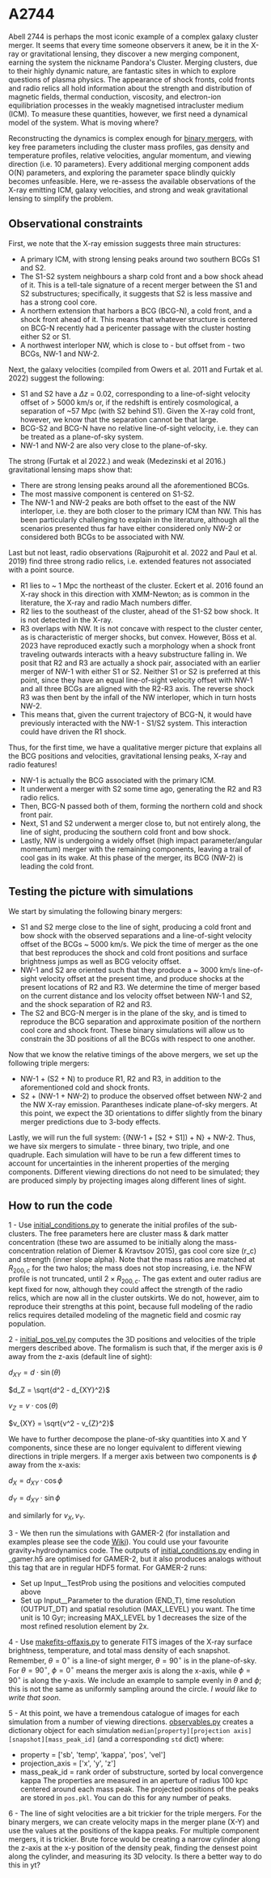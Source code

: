 # A2744
Abell 2744 is perhaps the most iconic example of a complex galaxy cluster merger. It seems that every time someone observers it anew, be it in the X-ray or gravitational lensing, they discover a new merging component, earning the system the nickname Pandora's Cluster. Merging clusters, due to their highly dynamic nature, are fantastic sites in which to explore questions of plasma physics. The appearance of shock fronts, cold fronts and radio relics all hold information about the strength and distribution of magnetic fields, thermal conduction, viscosity, and electron-ion equilibriation processes in the weakly magnetised intracluster medium (ICM). To measure these quantities, however, we first need a dynamical model of the system. What is moving where? 

Reconstructing the dynamics is complex enough for [binary mergers](https://ui.adsabs.harvard.edu/abs/2022MNRAS.509.1201C/abstract), with key free parameters including the cluster mass profiles, gas density and temperature profiles, relative velocities, angular momentum, and viewing direction (i.e. 10 parameters). Every additional merging component adds O(N) parameters, and exploring the parameter space blindly quickly becomes unfeasible. Here, we re-assess the available observations of the X-ray emitting ICM, galaxy velocities, and strong and weak gravitational lensing to simplify the problem.

## Observational constraints
First, we note that the X-ray emission suggests three main structures:
- A primary ICM, with strong lensing peaks around two southern BCGs S1 and S2.
- The S1-S2 system neighbours a sharp cold front and a bow shock ahead of it. This is a tell-tale signature of a recent merger between the S1 and S2 substructures; specifically, it suggests that S2 is less massive and has a strong cool core. 
- A northern extension that harbors a BCG (BCG-N), a cold front, and a shock front ahead of it. This means that whatever structure is centered on BCG-N recently had a pericenter passage with the cluster hosting either S2 or S1.
- A northwest interloper NW, which is close to - but offset from - two BCGs, NW-1 and NW-2.

Next, the galaxy velocities (compiled from Owers et al. 2011 and Furtak et al. 2022) suggest the following:
- S1 and S2 have a $\Delta z$ = 0.02, corresponding to a line-of-sight velocity offset of > 5000 km/s or, if the redshift is entirely cosmological, a separation of ~57 Mpc (with S2 behind S1). Given the X-ray cold front, however, we know that the separation cannot be that large. 
- BCG-S2 and BCG-N have no relative line-of-sight velocity, i.e. they can be treated as a plane-of-sky system. 
- NW-1 and NW-2 are also very close to the plane-of-sky.

The strong (Furtak et al 2022.) and weak (Medezinski et al 2016.) gravitational lensing maps show that:
- There are strong lensing peaks around all the aforementioned BCGs.
- The most massive component is centered on S1-S2.
- The NW-1 and NW-2 peaks are both offset to the east of the NW interloper, i.e. they are both closer to the primary ICM than NW. This has been particularly challenging to explain in the literature, although all the scenarios presented thus far have either considered only NW-2 or considered both BCGs to be associated with NW.

Last but not least, radio observations (Rajpurohit et al. 2022 and Paul et al. 2019) find three strong radio relics, i.e. extended features not associated with a point source. 
- R1 lies to ~ 1 Mpc the northeast of the cluster. Eckert et al. 2016 found an X-ray shock in this direction with XMM-Newton; as is common in the literature, the X-ray and radio Mach numbers differ. 
- R2 lies to the southeast of the cluster, ahead of the S1-S2 bow shock. It is not detected in the X-ray.
- R3 overlaps with NW. It is not concave with respect to the cluster center, as is characteristic of merger shocks, but convex. However, Böss et al. 2023 have reproduced exactly such a morphology when a shock front traveling outwards interacts with a heavy substructure falling in.
We posit that R2 and R3 are actually a shock pair, associated with an earlier merger of NW-1 with either S1 or S2. Neither S1 or S2 is preferred at this point, since they have an equal line-of-sight velocity offset with NW-1 and all three BCGs are aligned with the R2-R3 axis. The reverse shock R3 was then bent by the infall of the NW interloper, which in turn hosts NW-2.
- This means that, given the current trajectory of BCG-N, it would have previously interacted with the NW-1 - S1/S2 system. This interaction could have driven the R1 shock.

Thus, for the first time, we have a qualitative merger picture that explains all the BCG positions and velocities, gravitational lensing peaks, X-ray and radio features! 
- NW-1 is actually the BCG associated with the primary ICM.
- It underwent a merger with S2 some time ago, generating the R2 and R3 radio relics.
- Then, BCG-N passed both of them, forming the northern cold and shock front pair.
- Next, S1 and S2 underwent a merger close to, but not entirely along, the line of sight, producing the southern cold front and bow shock.
- Lastly, NW is undergoing a widely offset (high impact parameter/angular momentum) merger with the remaining components, leaving a trail of cool gas in its wake. At this phase of the merger, its BCG (NW-2) is leading the cold front. 

## Testing the picture with simulations
We start by simulating the following binary mergers:
- S1 and S2 merge close to the line of sight, producing a cold front and bow shock with the observed separations and a line-of-sight velocity offset of the BCGs ~ 5000 km/s. We pick the time of merger as the one that best reproduces the shock and cold front positions and surface brightness jumps as well as BCG velocity offset.
- NW-1 and S2 are oriented such that they produce a ~ 3000 km/s line-of-sight velocity offset at the present time, and produce shocks at the present locations of R2 and R3. We determine the time of merger based on the current distance and los velocity offset between NW-1 and S2, and the shock separation of R2 and R3. 
- The S2 and BCG-N merger is in the plane of the sky, and is timed to reproduce the BCG separation and approximate position of the northern cool core and shock front.
These binary simulations will allow us to constrain the 3D positions of all the BCGs with respect to one another.

Now that we know the relative timings of the above mergers, we set up the following triple mergers:
- NW-1 + (S2 + N) to produce R1, R2 and R3, in addition to the aforementioned cold and shock fronts.
- S2 + (NW-1 + NW-2) to produce the observed offset between NW-2 and the NW X-ray emission. 
Parantheses indicate plane-of-sky mergers. At this point, we expect the 3D orientations to differ slightly from the binary merger predictions due to 3-body effects.

Lastly, we will run the full system: {(NW-1 + [S2 + S1]) + N} + NW-2. 
Thus, we have six mergers to simulate - three binary, two triple, and one quadruple. Each simulation will have to be run a few different times to account for uncertainties in the inherent properties of the merging components. Different viewing directions do not need to be simulated; they are produced simply by projecting images along different lines of sight. 

## How to run the code
1 - Use [initial_conditions.py](initial_conditions.py) to generate the initial profiles of the sub-clusters. The free parameters here are cluster mass & dark matter concentration (these two are assumed to be initially along the mass-concentration relation of Diemer & Kravtsov 2015), gas cool core size (r_c) and strength (inner slope alpha). Note that the mass ratios are matched at $R_{200,c}$ for the two halos; the mass does not stop increasing, i.e. the NFW profile is not truncated, until $2\times R_{200,c}$. The gas extent and outer radius are kept fixed for now, although they could affect the strength of the radio relics, which are now all in the cluster outskirts. We do not, however, aim to reproduce their strengths at this point, because full modeling of the radio relics requires detailed modeling of the magnetic field and cosmic ray population. 

2 - [initial_pos_vel.py](initial_pos_vel.py) computes the 3D positions and velocities of the triple mergers described above. The formalism is such that, if the merger axis is $\theta$ away from the z-axis (default line of sight):

$d_{XY} = d\cdot\sin(\theta)$

$d_Z = \sqrt{d^2 - d_{XY}^2}$

$v_{Z} = v\cdot\cos(\theta)$

$v_{XY} = \sqrt{v^2 - v_{Z}^2}$

We have to further decompose the plane-of-sky quantities into X and Y components, since these are no longer equivalent to different viewing directions in triple mergers. If a merger axis between two components is $\phi$ away from the x-axis:

$d_X = d_{XY}\cdot\cos{\phi}$

$d_Y = d_{XY}\cdot\sin{\phi}$

and similarly for ${v_X, v_Y}$.

3 - We then run the simulations with GAMER-2 (for installation and examples please see the code [Wiki](https://github.com/gamer-project/gamer/wiki)). You could use your favourite gravity+hydrodynamics code. The outputs of [initial_conditions.py](initial_conditions.py) ending in _gamer.h5 are optimised for GAMER-2, but it also produces analogs without this tag that are in regular HDF5 format. For GAMER-2 runs:
- Set up Input__TestProb using the positions and velocities computed above
- Set up Input__Parameter to the duration (END_T), time resolution (OUTPUT_DT) and spatial resolution (MAX_LEVEL) you want. The time unit is 10 Gyr; increasing MAX_LEVEL by 1 decreases the size of the most refined resolution element by 2x.

4 - Use [makefits-offaxis.py](makefits-offaxis.py) to generate FITS images of the X-ray surface brightness, temperature, and total mass density of each snapshot. Remember, $\theta = 0^\circ$ is a line-of sight merger, $\theta = 90^\circ$ is in the plane-of-sky. For $\theta = 90^\circ$, $\phi = 0^\circ$ means the merger axis is along the x-axis, while $\phi = 90^\circ$ is along the y-axis. We include an example to sample evenly in $\theta$ and $\phi$; this is not the same as uniformly sampling around the circle. *I would like to write that soon*.

5 - At this point, we have a tremendous catalogue of images for each simulation from a number of viewing directions. [observables.py](observables.py) creates a dictionary object for each simulation `median[property][projection axis][snapshot][mass_peak_id]` (and a corresponding `std` dict) where:
- property = ['sb', 'temp', 'kappa', 'pos', 'vel']
- projection_axis = ['x', 'y', 'z']
- mass_peak_id = rank order of substructure, sorted by local convergence kappa
The properties are measured in an aperture of radius 100 kpc centered around each mass peak. The projected positions of the peaks are stored in `pos.pkl`. You can do this for any number of peaks.

6 - The line of sight velocities are a bit trickier for the triple mergers. For the binary mergers, we can create velocity maps in the merger plane (X-Y) and use the values at the positions of the kappa peaks. For multiple component mergers, it is trickier. Brute force would be creating a narrow cylinder along the z-axis at the x-y position of the density peak, finding the densest point along the cylinder, and measuring its 3D velocity. Is there a better way to do this in yt? 
